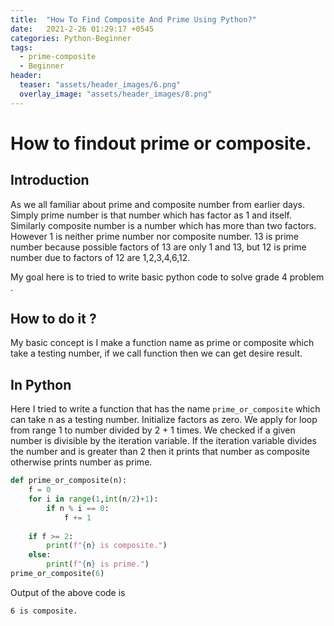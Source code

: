 ```yaml
---
title:  "How To Find Composite And Prime Using Python?"
date:   2021-2-26 01:29:17 +0545
categories: Python-Beginner
tags:
  - prime-composite
  - Beginner
header:
  teaser: "assets/header_images/6.png"
  overlay_image: "assets/header_images/8.png"
---
```

# How to findout prime or composite.

## Introduction
As we all familiar about prime and composite number from earlier days. Simply prime number is that number which has factor as 1 and itself. Similarly composite number is a number which has more than two factors. However 1 is neither prime number nor composite number. 13 is prime number because possible factors of 13 are only 1 and 13, but 12 is prime number due to factors of 12 are 1,2,3,4,6,12.  

My goal here is to tried to write basic python code to solve grade 4 problem . 


## How to do it ? 
My basic concept is I make a function name as prime or composite which take a testing number, if we call function then we can get desire result. 

## In Python
Here I tried to write a function that has the name `prime_or_composite` which can take n as a testing number. Initialize factors as zero. We apply for loop from range 1 to number divided by 2 + 1 times. We checked if a given number is divisible by the iteration variable. If the iteration variable divides the number and is greater than 2 then it prints that number as composite otherwise prints number as prime. 

```python
def prime_or_composite(n):
    f = 0
    for i in range(1,int(n/2)+1):
        if n % i == 0:
            f += 1
            
    if f >= 2:
        print(f"{n} is composite.")
    else:
        print(f"{n} is prime.")
prime_or_composite(6)
```
Output of the above code is
```
6 is composite.
```
